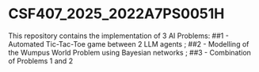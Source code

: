 # CSF407_2025_2022A7PS0051H
This repository contains the implementation of 3 AI Problems: 
##1 - Automated Tic-Tac-Toe game between 2 LLM agents ; 
##2 - Modelling of the Wumpus World Problem using Bayesian networks ; 
##3 - Combination of Problems 1 and 2
